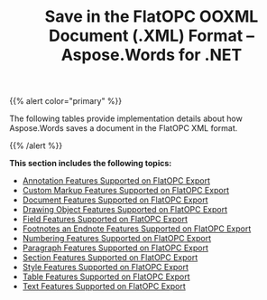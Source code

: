 ﻿---
title: Save in the FlatOPC OOXML Document (.XML) Format – Aspose.Words for .NET
articleTitle: Save in the FlatOPC OOXML Document (.XML) Format
linktitle: Save in the FlatOPC OOXML Document (.XML) Format
description: "Aspose.Words for .NET allows you to work with various features supported when saving to FlatOPC – XML format."
type: docs
weight: 40
url: /net/save-in-the-flatopc-ooxml-document-xml-format/
---

{{% alert color="primary" %}} 

The following tables provide implementation details about how Aspose.Words saves a document in the FlatOPC XML format.

{{% /alert %}} 

**This section includes the following topics:** 

- [Annotation Features Supported on FlatOPC Export](/words/net/annotation-features-supported-on-flatopc-export/)
- [Custom Markup Features Supported on FlatOPC Export](/words/net/custom-markup-features-supported-on-flatopc-export/)
- [Document Features Supported on FlatOPC Export](/words/net/document-features-supported-on-flatopc-export/)
- [Drawing Object Features Supported on FlatOPC Export](/words/net/drawing-object-features-supported-on-flatopc-export/)
- [Field Features Supported on FlatOPC Export](/words/net/field-features-supported-on-flatopc-export/)
- [Footnotes an Endnote Features Supported on FlatOPC Export](/words/net/footnotes-and-endnote-features-supported-on-flatopc-export/)
- [Numbering Features Supported on FlatOPC Export](/words/net/numbering-features-supported-on-flatopc-export/)
- [Paragraph Features Supported on FlatOPC Export](/words/net/paragraph-features-supported-on-flatopc-export/)
- [Section Features Supported on FlatOPC Export](/words/net/section-features-supported-on-flatopc-export/)
- [Style Features Supported on FlatOPC Export](/words/net/style-features-supported-on-flatopc-export/)
- [Table Features Supported on FlatOPC Export](/words/net/table-features-supported-on-flatopc-export/)
- [Text Features Supported on FlatOPC Export](/words/net/text-features-supported-on-flatopc-export/)
